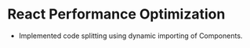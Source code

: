 # React Performance Optimization
- Implemented code splitting using dynamic importing of Components.
